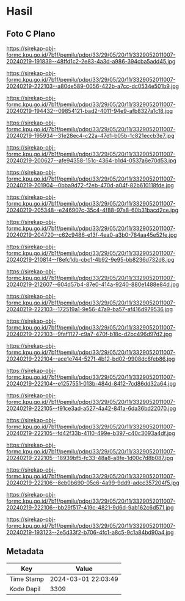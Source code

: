 # Hasil

## Foto C Plano

https://sirekap-obj-formc.kpu.go.id/7b1f/pemilu/pdpr/33/29/05/20/11/3329052011007-20240219-191839--48ffd1c2-2e83-4a3d-a986-394cba5add45.jpg

https://sirekap-obj-formc.kpu.go.id/7b1f/pemilu/pdpr/33/29/05/20/11/3329052011007-20240219-222103--a80de589-0056-422b-a7cc-dc0534e501b9.jpg

https://sirekap-obj-formc.kpu.go.id/7b1f/pemilu/pdpr/33/29/05/20/11/3329052011007-20240219-194432--09854121-bad2-4011-94e9-afb8327a1c18.jpg

https://sirekap-obj-formc.kpu.go.id/7b1f/pemilu/pdpr/33/29/05/20/11/3329052011007-20240219-195934--31e28ec4-c22a-47d1-b05b-1c821eccb3e7.jpg

https://sirekap-obj-formc.kpu.go.id/7b1f/pemilu/pdpr/33/29/05/20/11/3329052011007-20240219-200627--afe94358-151c-4364-b1d4-0537a6e70d53.jpg

https://sirekap-obj-formc.kpu.go.id/7b1f/pemilu/pdpr/33/29/05/20/11/3329052011007-20240219-201904--0bba9d72-f2eb-470d-a04f-82b610118fde.jpg

https://sirekap-obj-formc.kpu.go.id/7b1f/pemilu/pdpr/33/29/05/20/11/3329052011007-20240219-205348--e246907c-35c4-4f88-97a8-60b31bacd2ce.jpg

https://sirekap-obj-formc.kpu.go.id/7b1f/pemilu/pdpr/33/29/05/20/11/3329052011007-20240219-204720--c62c9486-e13f-4ea0-a3b0-784aa45e52fe.jpg

https://sirekap-obj-formc.kpu.go.id/7b1f/pemilu/pdpr/33/29/05/20/11/3329052011007-20240219-210814--f8efc1db-cbc1-4b92-9e95-bb8236d732d8.jpg

https://sirekap-obj-formc.kpu.go.id/7b1f/pemilu/pdpr/33/29/05/20/11/3329052011007-20240219-212607--604d57b4-87e0-414a-9240-880e1488e84d.jpg

https://sirekap-obj-formc.kpu.go.id/7b1f/pemilu/pdpr/33/29/05/20/11/3329052011007-20240219-222103--172519a1-9e56-47a9-ba57-af416d979536.jpg

https://sirekap-obj-formc.kpu.go.id/7b1f/pemilu/pdpr/33/29/05/20/11/3329052011007-20240219-222103--9faf1127-c9a7-470f-b18c-d2bc496d97d2.jpg

https://sirekap-obj-formc.kpu.go.id/7b1f/pemilu/pdpr/33/29/05/20/11/3329052011007-20240219-222104--ace1e744-527f-4b12-bd02-9908dc8feb86.jpg

https://sirekap-obj-formc.kpu.go.id/7b1f/pemilu/pdpr/33/29/05/20/11/3329052011007-20240219-222104--e1257551-013b-484d-8412-7cd86dd32a64.jpg

https://sirekap-obj-formc.kpu.go.id/7b1f/pemilu/pdpr/33/29/05/20/11/3329052011007-20240219-222105--f91ce3ad-a527-4a42-841a-6da36bd22070.jpg

https://sirekap-obj-formc.kpu.go.id/7b1f/pemilu/pdpr/33/29/05/20/11/3329052011007-20240219-222105--fd42f33b-4110-499e-b397-c40c3093a4df.jpg

https://sirekap-obj-formc.kpu.go.id/7b1f/pemilu/pdpr/33/29/05/20/11/3329052011007-20240219-222105--18939bf5-fc33-48a8-a8fe-1d00c7d8b087.jpg

https://sirekap-obj-formc.kpu.go.id/7b1f/pemilu/pdpr/33/29/05/20/11/3329052011007-20240219-222106--8eb0b690-05c6-4a99-9dd9-adcc357204f5.jpg

https://sirekap-obj-formc.kpu.go.id/7b1f/pemilu/pdpr/33/29/05/20/11/3329052011007-20240219-222106--bb29f517-419c-4821-9d6d-9ab162c6d571.jpg

https://sirekap-obj-formc.kpu.go.id/7b1f/pemilu/pdpr/33/29/05/20/11/3329052011007-20240219-193123--2e5d33f2-b706-4fc1-a8c5-9c1a84bd90a4.jpg


## Metadata

| Key        | Value               |
| ---------- | ------------------- |
| Time Stamp | 2024-03-01 22:03:49 |
| Kode Dapil | 3309                |



